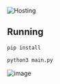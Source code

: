 ![Hosting](https://sillydev.co.uk/)
## Running
```bash
pip install
```
```bash
python3 main.py
```
![image](https://cdn.discordapp.com/attachments/1318640517994778688/1403405335968092212/remix-36234933-9f6b-43df-b901-3ff52f124abe.png?ex=68976e92&is=68961d12&hm=d03c5e20160aad7d0428571ab592394ed8354bced4b99f5e7e123462a3c5bf5c&)
